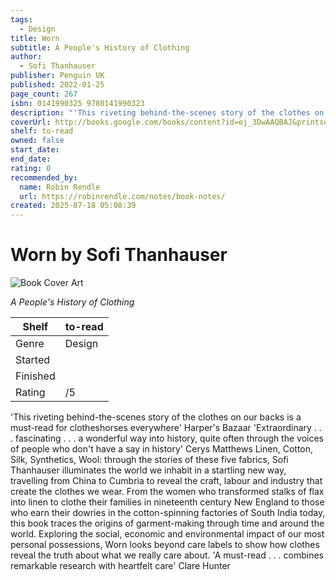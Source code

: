 ```yaml
---
tags:
  - Design
title: Worn
subtitle: A People's History of Clothing
author:
  - Sofi Thanhauser
publisher: Penguin UK
published: 2022-01-25
page_count: 267
isbn: 0141990325 9780141990323
description: "'This riveting behind-the-scenes story of the clothes on our backs is a must-read for clotheshorses everywhere' Harper's Bazaar 'Extraordinary . . . fascinating . . . a wonderful way into history, quite often through the voices of people who don't have a say in history' Cerys Matthews Linen, Cotton, Silk, Synthetics, Wool: through the stories of these five fabrics, Sofi Thanhauser illuminates the world we inhabit in a startling new way, travelling from China to Cumbria to reveal the craft, labour and industry that create the clothes we wear. From the women who transformed stalks of flax into linen to clothe their families in nineteenth century New England to those who earn their dowries in the cotton-spinning factories of South India today, this book traces the origins of garment-making through time and around the world. Exploring the social, economic and environmental impact of our most personal possessions, Worn looks beyond care labels to show how clothes reveal the truth about what we really care about. 'A must-read . . . combines remarkable research with heartfelt care' Clare Hunter"
coverUrl: http://books.google.com/books/content?id=ej_3DwAAQBAJ&printsec=frontcover&img=1&zoom=1&source=gbs_api
shelf: to-read
owned: false
start_date:
end_date:
rating: 0
recommended_by:
  name: Robin Rendle
  url: https://robinrendle.com/notes/book-notes/
created: 2025-07-18 05:08:39
---
```


# Worn by Sofi Thanhauser

![Book Cover Art](http://books.google.com/books/content?id=ej_3DwAAQBAJ&printsec=frontcover&img=1&zoom=1&source=gbs_api)


_A People's History of Clothing_

| Shelf | to-read |
| --- | --- |
| Genre | Design |
| Started |  |
| Finished |  |
| Rating | /5 |

'This riveting behind-the-scenes story of the clothes on our backs is a must-read for clotheshorses everywhere' Harper's Bazaar 'Extraordinary . . . fascinating . . . a wonderful way into history, quite often through the voices of people who don't have a say in history' Cerys Matthews Linen, Cotton, Silk, Synthetics, Wool: through the stories of these five fabrics, Sofi Thanhauser illuminates the world we inhabit in a startling new way, travelling from China to Cumbria to reveal the craft, labour and industry that create the clothes we wear. From the women who transformed stalks of flax into linen to clothe their families in nineteenth century New England to those who earn their dowries in the cotton-spinning factories of South India today, this book traces the origins of garment-making through time and around the world. Exploring the social, economic and environmental impact of our most personal possessions, Worn looks beyond care labels to show how clothes reveal the truth about what we really care about. 'A must-read . . . combines remarkable research with heartfelt care' Clare Hunter
